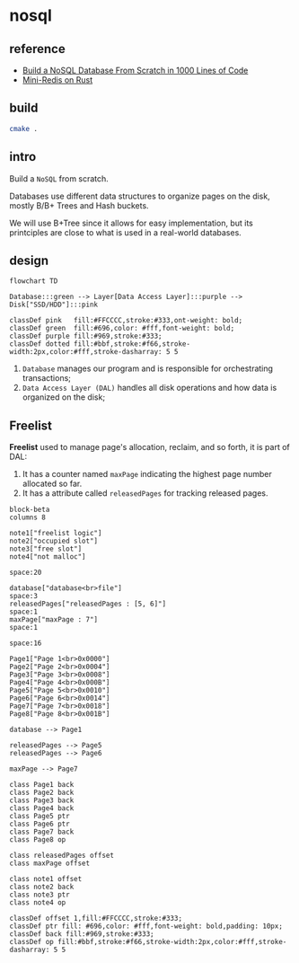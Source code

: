 # nosql

## reference

- [Build a NoSQL Database From Scratch in 1000 Lines of Code](https://betterprogramming.pub/build-a-nosql-database-from-the-scratch-in-1000-lines-of-code-8ed1c15ed924)
- [Mini-Redis on Rust](https://tokio.rs/tokio/tutorial)

## build

```bash
cmake .
```

## intro

Build a `NoSQL` from scratch.

Databases use different data structures to organize pages on the disk, mostly B/B+ Trees and Hash buckets.

We will use B+Tree since it allows for easy implementation, but its printciples are close to what is used in a real-world databases.

## design

```mermaid
flowchart TD

Database:::green --> Layer[Data Access Layer]:::purple --> Disk["SSD/HDD"]:::pink

classDef pink   fill:#FFCCCC,stroke:#333,ont-weight: bold;
classDef green  fill:#696,color: #fff,font-weight: bold;
classDef purple fill:#969,stroke:#333;
classDef dotted fill:#bbf,stroke:#f66,stroke-width:2px,color:#fff,stroke-dasharray: 5 5
```

1. `Database` manages our program and is responsible for orchestrating transactions;
2. `Data Access Layer (DAL)` handles all disk operations and how data is organized on the disk;

## Freelist

**Freelist** used to manage page's allocation, reclaim, and so forth, it is part of DAL:

1. It has a counter named `maxPage` indicating the highest page number allocated so far.
2. It has a attribute called `releasedPages` for tracking released pages.

```mermaid
block-beta
columns 8

note1["freelist logic"]
note2["occupied slot"]
note3["free slot"]
note4["not malloc"]

space:20

database["database<br>file"]
space:3
releasedPages["releasedPages : [5, 6]"]
space:1
maxPage["maxPage : 7"]
space:1

space:16

Page1["Page 1<br>0x0000"]
Page2["Page 2<br>0x0004"]
Page3["Page 3<br>0x0008"]
Page4["Page 4<br>0x000B"]
Page5["Page 5<br>0x0010"]
Page6["Page 6<br>0x0014"]
Page7["Page 7<br>0x0018"]
Page8["Page 8<br>0x001B"]

database --> Page1

releasedPages --> Page5
releasedPages --> Page6

maxPage --> Page7

class Page1 back
class Page2 back
class Page3 back
class Page4 back
class Page5 ptr
class Page6 ptr
class Page7 back
class Page8 op

class releasedPages offset
class maxPage offset

class note1 offset
class note2 back
class note3 ptr
class note4 op

classDef offset 1,fill:#FFCCCC,stroke:#333;
classDef ptr fill: #696,color: #fff,font-weight: bold,padding: 10px;
classDef back fill:#969,stroke:#333;
classDef op fill:#bbf,stroke:#f66,stroke-width:2px,color:#fff,stroke-dasharray: 5 5
```